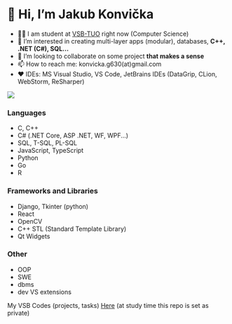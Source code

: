 # 👋 Hi, I’m Jakub Konvička
- 👨‍🎓 I am student at [VSB-TUO](https://www.vsb.cz/en) right now (Computer Science)
- 👀 I’m interested in creating multi-layer apps (modular), databases, **C++, .NET (C#), SQL...**
- 💞️ I’m looking to collaborate on some project **that makes a sense**
- 📫 How to reach me: konvicka.g630(at)gmail.com
- ❤ IDEs: MS Visual Studio, VS Code, JetBrains IDEs (DataGrip, CLion, WebStorm, ReSharper)

[<img src='https://img.shields.io/badge/LinkedIn-0077B5?style=for-the-badge&logo=linkedin&logoColor=white'></img>](https://www.linkedin.com/in/jakub-konvi%C4%8Dka-46590a18a)

### Languages
- C, C++ 
- C# (.NET Core, ASP .NET, WF, WPF...)
- SQL, T-SQL, PL-SQL
- JavaScript, TypeScript
- Python
- Go 
- R

### Frameworks and Libraries
- Django, Tkinter (python)
- React
- OpenCV
- C++ STL (Standard Template Library)
- Qt Widgets

### Other
- OOP
- SWE
- dbms
- dev VS extensions


My VSB Codes (projects, tasks) [Here](https://github.com/jkonvicka/VSB-Code) (at study time this repo is set as private)
